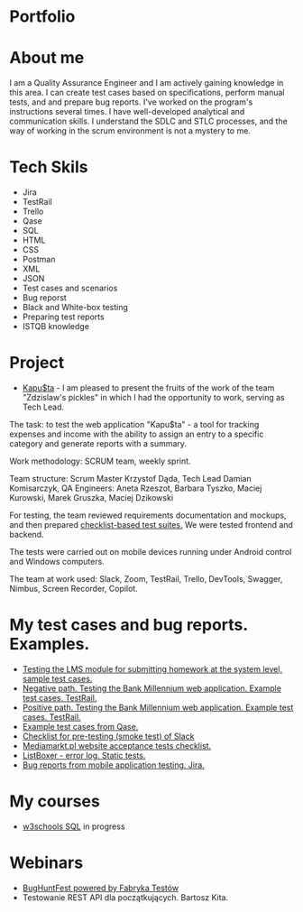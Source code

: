 # Portfolio

# About me
I am a Quality Assurance Engineer and I am actively gaining knowledge in this area. I can create test cases based on specifications, perform manual tests, and and prepare bug reports. I've worked on the program's instructions several times. I have well-developed analytical and communication skills. I understand the SDLC and STLC processes, and the way of working in the scrum environment is not a mystery to me.

# Tech Skils
* Jira
* TestRail
* Trello
* Qase
* SQL
* HTML
* CSS
* Postman
* XML
* JSON
* Test cases and scenarios
* Bug reporst
* Black and White-box testing
* Preparing test reports
* ISTQB knowledge

# Project
* [Kapu$ta](https://github.com/kryniczan/portfolio/blob/main/files/prezentacja-Kapusta.pdf) - I am pleased to present the fruits of the work of the team "Zdzislaw's pickles" in which I had the opportunity to work, serving as Tech Lead.

The task: to test the web application "Kapu$ta" - a tool for tracking expenses and income with the ability to assign an entry to a specific category and generate reports with a summary.

Work methodology: SCRUM team, weekly sprint.

Team structure: Scrum Master Krzystof Dąda, Tech Lead Damian Komisarczyk, QA Engineers: Aneta Rzeszot, Barbara Tyszko, Maciej Kurowski, Marek Gruszka, Maciej Dzikowski

For testing, the team reviewed requirements documentation and mockups, and then prepared [checklist-based test suites.](https://github.com/kryniczan/portfolio/blob/main/files/kapusta-checklist-testRail.pdf) We were tested frontend and backend. 

The tests were carried out on mobile devices running under Android control and Windows computers. 

The team at work used: Slack, Zoom, TestRail, Trello, DevTools, Swagger, Nimbus, Screen Recorder, Copilot.


# My test cases and bug reports. Examples.
+ [Testing the LMS module for submitting homework at the system level, sample test cases.](https://github.com/kryniczan/portfolio/blob/main/files/tc-lms-homework.pdf)
+ [Negative path. Testing the Bank Millennium web application. Example test cases. TestRail.](https://github.com/kryniczan/portfolio/blob/main/files/tc-negative-path.pdf)
+ [Positive path. Testing the Bank Millennium web application. Example test cases. TestRail.](https://github.com/kryniczan/portfolio/blob/main/files/tc-positive-path.pdf)
+ [Example test cases from Qase.](https://github.com/kryniczan/portfolio/blob/main/files/tc-qase-examples.pdf)
+ [Checklist for pre-testing (smoke test) of Slack](https://github.com/kryniczan/portfolio/blob/main/files/slack-smoke-tests-checklist.pdf)
+ [Mediamarkt.pl website acceptance tests checklist.](https://github.com/kryniczan/portfolio/blob/main/files/mm-accepance-checklist.pdf)
+ [ListBoxer - error log. Static tests.](https://github.com/kryniczan/portfolio/blob/main/files/static-tests.pdf)
+ [Bug reports from mobile application testing. Jira.](https://github.com/kryniczan/portfolio/blob/main/files/bug-reports-mobile-testing.pdf)

# My courses
+ [w3schools SQL](https://www.w3schools.com/sql/default.asp) in progress

# Webinars
+ [BugHuntFest powered by Fabryka Testów](https://fabrykatestow.pl/bughuntfest/)
+ Testowanie REST API dla początkujących. Bartosz Kita.